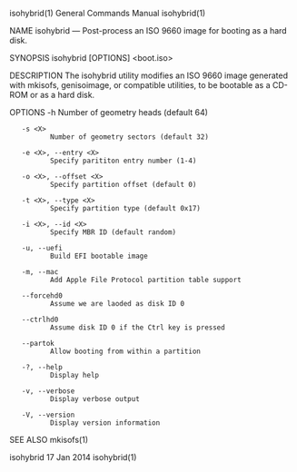 isohybrid(1)                                                                                                                                    General Commands Manual                                                                                                                                    isohybrid(1)

NAME
       isohybrid — Post-process an ISO 9660 image for booting as a hard disk.

SYNOPSIS
       isohybrid [OPTIONS] <boot.iso>

DESCRIPTION
       The isohybrid utility modifies an ISO 9660 image generated with mkisofs, genisoimage, or compatible utilities, to be bootable as a CD-ROM or as a hard disk.

OPTIONS
       -h <X>
              Number of geometry heads (default 64)

       -s <X>
              Number of geometry sectors (default 32)

       -e <X>, --entry <X>
              Specify parititon entry number (1-4)

       -o <X>, --offset <X>
              Specify partition offset (default 0)

       -t <X>, --type <X>
              Specify partition type (default 0x17)

       -i <X>, --id <X>
              Specify MBR ID (default random)

       -u, --uefi
              Build EFI bootable image

       -m, --mac
              Add Apple File Protocol partition table support

       --forcehd0
              Assume we are laoded as disk ID 0

       --ctrlhd0
              Assume disk ID 0 if the Ctrl key is pressed

       --partok
              Allow booting from within a partition

       -?, --help
              Display help

       -v, --verbose
              Display verbose output

       -V, --version
              Display version information

SEE ALSO
       mkisofs(1)

isohybrid                                                                                                                                             17 Jan 2014                                                                                                                                          isohybrid(1)
